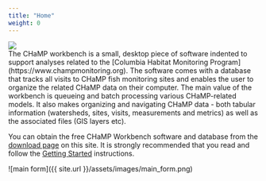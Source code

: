 ```yaml
---
title: "Home"
weight: 0
---
```


<div class="float-right"><img src="{{ site.url }}/assets/images/logos/champ.png"/></div>
The CHaMP workbench is a small, desktop piece of software indented to support analyses related to the [Columbia Habitat Monitoring Program](https://www.champmonitoring.org). The software comes with a database that tracks all visits to CHaMP fish monitoring sites and enables the user to organize the related CHaMP data on their computer. The main value of the workbench is queueing and batch processing various CHaMP-related models. It also makes organizing and navigating CHaMP data - both tabular information (watersheds, sites, visits, measurements and metrics) as well as the associated files (GIS layers etc).

You can obtain the free CHaMP Workbench software and database from the [download page](download.html) on this site. It is strongly recommended that you read and follow the [Getting Started](getting_started.html) instructions.

![main form]({{ site.url }}/assets/images/main_form.png)
